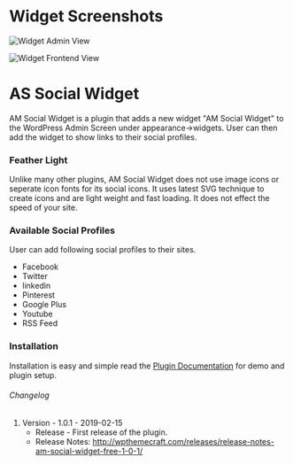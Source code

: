 # Widget Screenshots
![Widget Admin View](https://raw.githubusercontent.com/talentedaamer/as-social-widget/master/assets/images/screenshot-1.png)

![Widget Frontend View](https://raw.githubusercontent.com/talentedaamer/as-social-widget/master/assets/images/screenshot-2.png)

# AS Social Widget
AM Social Widget is a plugin that adds a new widget "AM Social Widget" to the WordPress Admin Screen under appearance->widgets. User can then add the widget to show links to their social profiles.

### Feather Light
Unlike many other plugins, AM Social Widget does not use image icons or seperate icon fonts for its social icons. It uses latest SVG technique to create icons and are light weight and fast loading. It does not effect the speed of your site.

### Available Social Profiles

User can add following social profiles to their sites.

- Facebook
- Twitter
- linkedin
- Pinterest
- Google Plus
- Youtube
- RSS Feed

### Installation

Installation is easy and simple read the <a href="http://wpthemecraft.com/am-social-widget-free-plugin-documentation/">Plugin Documentation</a> for demo and plugin setup.

###### Changelog

1. Version - 1.0.1 - 2019-02-15
    - Release - First release of the plugin.
    - Release Notes: http://wpthemecraft.com/releases/release-notes-am-social-widget-free-1-0-1/

